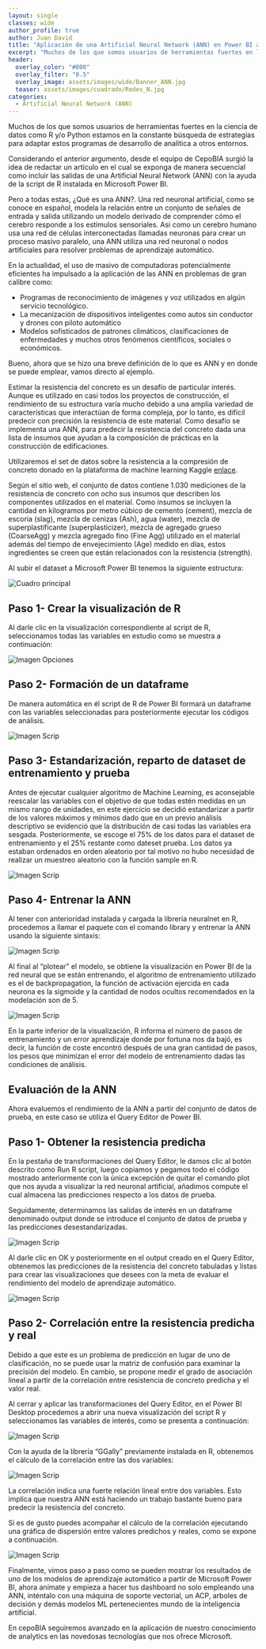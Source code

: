 ```yaml
---
layout: single
classes: wide
author_profile: true
author: Juan David
title: "Aplicación de una Artificial Neural Network (ANN) en Power BI adaptando el lenguaje de programación R"
excerpt: "Muchos de los que somos usuarios de herramientas fuertes en la ciencia de datos como R y/o Python...."
header:
  overlay_color: "#000"
  overlay_filter: "0.5"
  overlay_image: assets/images/wide/Banner_ANN.jpg
  teaser: assets/images/cuadrado/Redes_N.jpg
categories:
  - Artificial Neural Network (ANN)
---
```



Muchos de los que somos usuarios de herramientas fuertes en la ciencia de datos como R y/o Python estamos en la constante búsqueda de estrategias para adaptar estos programas de desarrollo de analítica a otros entornos.

Considerando el anterior argumento, desde el equipo de CepoBIA surgió la idea de redactar un artículo en el cual se exponga de manera secuencial como incluir las salidas de una Artificial Neural Network (ANN) con la ayuda de la script de R instalada en Microsoft Power BI.

Pero a todas estas, ¿Qué es una ANN?. Una red neuronal artificial, como se conoce en español, modela la relación entre un conjunto de señales de entrada y salida utilizando un modelo derivado de comprender cómo el cerebro responde a los estímulos sensoriales. Así como un cerebro humano usa una red de células interconectadas llamadas neuronas para crear un proceso masivo paralelo, una ANN utiliza una red neuronal o nodos artificiales para resolver problemas de aprendizaje automático.

En la actualidad, el uso de masivo de computadoras potencialmente eficientes ha impulsado a la aplicación de las ANN en problemas de gran calibre como:

*	Programas de reconocimiento de imágenes y voz utilizados en algún servicio tecnológico.  
*	La mecanización de dispositivos inteligentes como autos sin conductor y drones con piloto automático
*	Modelos sofisticados de patrones climáticos, clasificaciones de enfermedades y muchos otros fenómenos científicos, sociales o económicos.

 
Bueno, ahora que se hizo una breve definición de lo que es ANN y en donde se puede emplear, vamos directo al ejemplo.

Estimar la resistencia del concreto es un desafío de particular interés. Aunque es utilizado en casi todos los proyectos de construcción, el rendimiento de su estructura varía mucho debido a una amplia variedad de características que interactúan de forma compleja, por lo tanto, es difícil predecir con precisión la resistencia de este material. Como desafío se implementa una ANN, para predecir la resistencia del concreto dada una lista de insumos que ayudan a la composición de prácticas en la construcción de edificaciones.

Utilizaremos el set de datos  sobre la resistencia a la compresión de concreto donado en la plataforma de machine learning Kaggle    [enlace](https://www.kaggle.com/pavanraj159/concrete-compressive-strength-data-set). 

Según el sitio web, el conjunto de datos contiene 1.030 mediciones de la resistencia de concreto con ocho sus insumos que describen los componentes utilizados en el material. Como insumos se incluyen la cantidad en kilogramos por metro cúbico de cemento (cement), mezcla de escoria (slag), mezcla de cenizas (Ash), agua (water), mezcla de superplastificante (superplasticizer), mezcla de agregado grueso (CoarseAgg) y  mezcla agregado fino (Fine Agg) utilizado en el material además del tiempo de envejecimiento (Age) medido en días, estos ingredientes se creen que están relacionados con la resistencia (strength).

Al subir el dataset a Microsoft Power BI tenemos la siguiente estructura:

![Cuadro principal](/assets/images/post/ANN/Principal.PNG)

## Paso 1- Crear la visualización de R

Al darle clic en la visualización correspondiente al script de R, seleccionamos todas las variables en estudio como se muestra a continuación:

 
![Imagen Opciones](/assets/images/post/ANN/imagen1.PNG)	

## Paso 2- Formación de un dataframe

De manera automática en él script de R de Power BI formará un dataframe con las variables seleccionadas para posteriormente ejecutar los códigos de análisis.


![Imagen Scrip](/assets/images/post/ANN/imagen2.PNG)	

## Paso 3- Estandarización, reparto de dataset de entrenamiento y prueba

Antes de ejecutar cualquier algoritmo de Machine Learning, es aconsejable reescalar las variables con el objetivo de que todas estén medidas en un mismo rango de unidades, en este ejercicio se decidió estandarizar a partir de los valores máximos y mínimos dado que en un previo análisis descriptivo se evidenció que la distribución de casi todas  las variables era sesgada. Posteriormente, se escoge el 75% de los datos para el dataset de entrenamiento y el 25% restante como dateset prueba.
Los datos ya estaban ordenados en orden aleatorio por tal motivo no hubo necesidad de realizar un muestreo aleatorio con la función sample en R.

  
![Imagen Scrip](/assets/images/post/ANN/imagen3.PNG)	

## Paso 4- Entrenar la ANN

Al tener con anterioridad instalada y cargada la librería neuralnet  en R, procedemos a  llamar el paquete con el comando library y  entrenar la ANN usando la siguiente sintaxis: 


![Imagen Scrip](/assets/images/post/ANN/imagen4.PNG)	

Al final al “plotear” el modelo, se obtiene la visualización en Power BI de la red neural que se están entrenando, el algoritmo de entrenamiento utilizado es el de backpropagation, la función de activación ejercida en cada neurona es la sigmoide y la cantidad de nodos ocultos recomendados en la modelación son de 5.


![Imagen Scrip](/assets/images/post/ANN/imagen5.PNG)	

En la parte inferior de la visualización, R informa el número de pasos de entrenamiento y un error aprendizaje donde por fortuna nos da bajó, es decir, la función de coste encontró después de una gran cantidad de pasos, los pesos que minimizan el error del modelo de entrenamiento dadas las condiciones de análisis.


## Evaluación de la ANN

Ahora evaluemos el rendimiento de la ANN a partir del conjunto de datos de prueba, en este caso se utiliza el Query Editor de Power BI.

## Paso 1- Obtener la resistencia predicha 
En la pestaña de transformaciones del Query Editor, le damos clic al botón descrito como Run R script, luego copiamos y pegamos todo el código mostrado anteriormente con la única excepción de quitar el comando plot que nos ayuda a visualizar la red neuronal artificial, añadimos compute el cual almacena las predicciones respecto a los datos de prueba.

Seguidamente, determinamos las salidas de interés en un dataframe denominado output donde se introduce el conjunto de datos de prueba y las predicciones desestandarizadas.


![Imagen Scrip](/assets/images/post/ANN/imagen5.PNG)	

Al darle clic en OK y posteriormente en el output creado en el Query Editor, obtenemos las predicciones de la resistencia del concreto tabuladas y listas para crear las visualizaciones que desees con la meta de evaluar el rendimiento del modelo de aprendizaje automático.

![Imagen Scrip](/assets/images/post/ANN/imagen6.PNG)

## Paso 2- Correlación entre la resistencia predicha y real

Debido a que este es un problema de predicción en lugar de uno de clasificación, no se puede usar la matriz de confusión para examinar la precisión del modelo. En cambio, se propone medir el grado de asociación lineal a partir de la correlación entre resistencia de concreto predicha y el valor real.

Al cerrar y aplicar las transformaciones del Query Editor, en el Power BI Desktop procedemos a abrir una nueva visualización del script R y seleccionamos las variables de interés, como se presenta a continuación:

![Imagen Scrip](/assets/images/post/ANN/imagen7.PNG)

Con la ayuda de la librería “GGally” previamente instalada en R, obtenemos el cálculo de la correlación entre las dos variables:

![Imagen Scrip](/assets/images/post/ANN/imagen8.PNG)

La correlación indica una fuerte relación lineal entre dos variables. Esto implica que nuestra ANN está haciendo un trabajo bastante bueno para predecir la resistencia del concreto.

Si es de gusto puedes acompañar el cálculo de la correlación ejecutando una gráfica de dispersión entre valores predichos y reales, como se expone a continuación.

![Imagen Scrip](/assets/images/post/ANN/imagen9.PNG)

Finalmente, vimos paso a paso como se pueden mostrar los resultados de uno de los modelos de aprendizaje automático a partir de Microsoft Power BI, ahora anímate y empieza a hacer tus dashboard no solo empleando una ANN, inténtalo con una máquina de soporte vectorial, un ACP, arboles de decisión y demás modelos ML pertenecientes mundo de la inteligencia artificial.

En cepoBIA seguiremos avanzado en la aplicación de nuestro conocimiento de analytics en las novedosas tecnologías que nos ofrece Microsoft.




